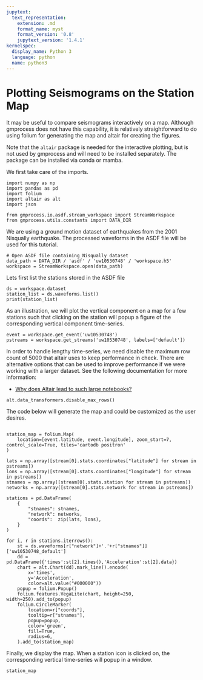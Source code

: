```yaml
---
jupytext:
  text_representation:
    extension: .md
    format_name: myst
    format_version: '0.8'
    jupytext_version: '1.4.1'
kernelspec:
  display_name: Python 3
  language: python
  name: python3
---
```

# Plotting Seismograms on the Station Map

It may be useful to compare seismograms interactively on a map. Although gmprocess does not have this capability, it is relatively straightforward to do using folium for generating the map and altair for creating the figures.

Note that the `altair` package is needed for the interactive plotting, but is not used by gmprocess and will need to be installed separately. The package can be installed via conda or mamba.

We first take care of the imports. 

```{code-cell} ipython3
import numpy as np
import pandas as pd
import folium
import altair as alt
import json

from gmprocess.io.asdf.stream_workspace import StreamWorkspace
from gmprocess.utils.constants import DATA_DIR
```

We are using a ground motion dataset of earthquakes from the 2001 Nisqually earthquake. The processed waveforms in the ASDF file will be used for this tutorial.

```{code-cell} ipython3
# Open ASDF file containing Nisqually dataset
data_path = DATA_DIR / 'asdf' / 'uw10530748' / 'workspace.h5'
workspace = StreamWorkspace.open(data_path)
```

Lets first list the stations stored in the ASDF file

```{code-cell} ipython3
ds = workspace.dataset
station_list = ds.waveforms.list()
print(station_list)
```

As an illustration, we will plot the vertical component on a map for a few stations such that clicking on the station will popup a figure of the corresponding vertical component time-series. 

```{code-cell} ipython3
event = workspace.get_event('uw10530748')
pstreams = workspace.get_streams('uw10530748', labels=['default'])
```

In order to handle lengthy time-series, we need disable the maximum row count of 5000 that altair uses to keep performance in check. There are alternative options that can be used to improve performance if we were working with a larger dataset. See the following documentation for more information: 

- [Why does Altair lead to such large notebooks?](https://iliatimofeev.github.io/altair-viz.github.io/user_guide/faq.html#why-does-altair-lead-to-such-extremely-large-notebooks) 

```{code-cell} ipython3
alt.data_transformers.disable_max_rows()
```

The code below will generate the map and could be customized as the user desires.

```{code-cell} ipython3

station_map = folium.Map(
    location=[event.latitude, event.longitude], zoom_start=7, control_scale=True, tiles='cartodb positron'
)

lats = np.array([stream[0].stats.coordinates["latitude"] for stream in pstreams])
lons = np.array([stream[0].stats.coordinates["longitude"] for stream in pstreams])
stnames = np.array([stream[0].stats.station for stream in pstreams])
networks = np.array([stream[0].stats.network for stream in pstreams])

stations = pd.DataFrame(
    {
        "stnames": stnames,
        "network": networks,
        "coords":  zip(lats, lons),
    }
)
    
for i, r in stations.iterrows():
    st = ds.waveforms[r["network"]+'.'+r["stnames"]]['uw10530748_default']
    dd = pd.DataFrame({'times':st[2].times(),'Acceleration':st[2].data})
    chart = alt.Chart(dd).mark_line().encode(
        x='times',
        y='Acceleration',
        color=alt.value("#000000"))
    popup = folium.Popup()
    folium.features.VegaLite(chart, height=250, width=250).add_to(popup)
    folium.CircleMarker(
        location=r["coords"],
        tooltip=r["stnames"],
        popup=popup,
        color='green',
        fill=True,
        radius=6,
    ).add_to(station_map)
```

Finally, we display the map. When a station icon is clicked on, the corresponding vertical time-series will popup in a window.

```{code-cell} ipython3
station_map
```